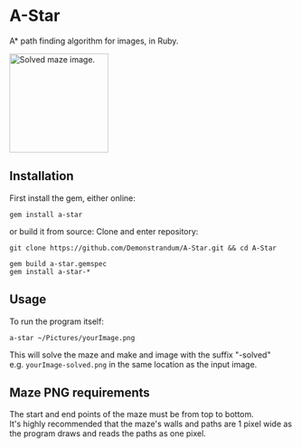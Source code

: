 # A-Star

A* path finding algorithm for images, in Ruby.

<style>
img {
  image-rendering: pixelated;
}
</style>
<img src="https://cloud.githubusercontent.com/assets/26842759/25824501/9437a29c-3437-11e7-98b9-ee918f764960.png" width="175"  alt="Solved maze image." />

## Installation
First install the gem, either online:
```shell
gem install a-star
```
or build it from source:
Clone and enter repository:
```shell
git clone https://github.com/Demonstrandum/A-Star.git && cd A-Star
```
```shell
gem build a-star.gemspec
gem install a-star-*
```
## Usage
To run the program itself:
```shell
a-star ~/Pictures/yourImage.png
```
This will solve the maze and make and image with the suffix "-solved"<br />
e.g. `yourImage-solved.png` in the same location as the input image.

## Maze PNG requirements
The start and end points of the maze must be from top to bottom. <br />
It's highly recommended that the maze's walls and paths are 1 pixel wide as the program draws and reads the paths as one pixel.  
